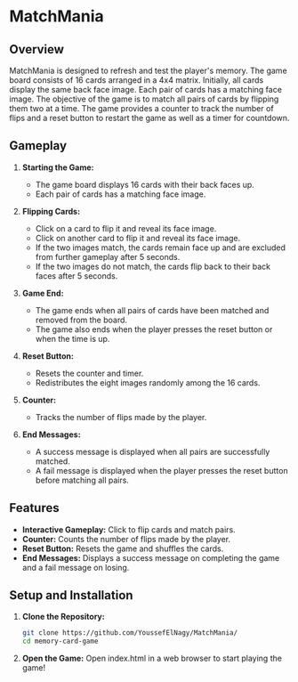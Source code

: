 # MatchMania

## Overview

MatchMania is designed to refresh and test the player's memory. The game board consists of 16 cards arranged in a 4x4 matrix. Initially, 
all cards display the same back face image. Each pair of cards has a matching face image. 
The objective of the game is to match all pairs of cards by flipping them two at a time. 
The game provides a counter to track the number of flips and a reset button to restart the game as well as a timer for countdown.

## Gameplay

1. **Starting the Game:**
   - The game board displays 16 cards with their back faces up.
   - Each pair of cards has a matching face image.

2. **Flipping Cards:**
   - Click on a card to flip it and reveal its face image.
   - Click on another card to flip it and reveal its face image.
   - If the two images match, the cards remain face up and are excluded from further gameplay after 5 seconds.
   - If the two images do not match, the cards flip back to their back faces after 5 seconds.

3. **Game End:**
   - The game ends when all pairs of cards have been matched and removed from the board.
   - The game also ends when the player presses the reset button or when the time is up.

4. **Reset Button:**
   - Resets the counter and timer.
   - Redistributes the eight images randomly among the 16 cards.

5. **Counter:**
   - Tracks the number of flips made by the player.

6. **End Messages:**
   - A success message is displayed when all pairs are successfully matched.
   - A fail message is displayed when the player presses the reset button before matching all pairs.

## Features

- **Interactive Gameplay:** Click to flip cards and match pairs.
- **Counter:** Counts the number of flips made by the player.
- **Reset Button:** Resets the game and shuffles the cards.
- **End Messages:** Displays a success message on completing the game and a fail message on losing.

## Setup and Installation

1. **Clone the Repository:**
   ```sh
   git clone https://github.com/YoussefElNagy/MatchMania/
   cd memory-card-game
2. **Open the Game:**
Open index.html in a web browser to start playing the game!
